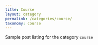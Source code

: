 ```yaml
---
title: Course
layout: category
permalink: /categories/course/
taxonomy: course
---
```

Sample post listing for the category `course`
